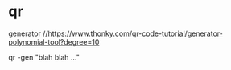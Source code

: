 # qr
generator //https://www.thonky.com/qr-code-tutorial/generator-polynomial-tool?degree=10    


qr -gen "blah blah ..."